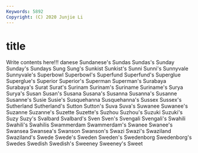 ```yaml
---
Keywords: 5892
Copyright: (C) 2020 Junjie Li
---
```


# title

Write contents here!!!
danese
Sundanese's 
Sundas 
Sundas's 
Sunday 
Sunday's 
Sundays 
Sung 
Sung's 
Sunkist 
Sunkist's
Sunni 
Sunni's 
Sunnyvale 
Sunnyvale's 
Superbowl 
Superbowl's 
Superfund 
Superfund's 
Superglue 
Superglue's
Superior 
Superior's 
Superman 
Superman's 
Surabaya 
Surabaya's 
Surat 
Surat's 
Surinam 
Surinam's
Suriname 
Suriname's 
Surya 
Surya's 
Susan 
Susan's 
Susana 
Susana's 
Susanna 
Susanna's
Susanne 
Susanne's 
Susie 
Susie's 
Susquehanna 
Susquehanna's 
Sussex 
Sussex's 
Sutherland 
Sutherland's
Sutton 
Sutton's 
Suva 
Suva's 
Suwanee 
Suwanee's 
Suzanne 
Suzanne's 
Suzette 
Suzette's
Suzhou 
Suzhou's 
Suzuki 
Suzuki's 
Suzy 
Suzy's 
Svalbard 
Svalbard's 
Sven 
Sven's
Svengali 
Svengali's 
Swahili 
Swahili's 
Swahilis 
Swammerdam 
Swammerdam's 
Swanee 
Swanee's 
Swansea
Swansea's 
Swanson 
Swanson's 
Swazi 
Swazi's 
Swaziland 
Swaziland's 
Swede 
Swede's 
Sweden
Sweden's 
Swedenborg 
Swedenborg's 
Swedes 
Swedish 
Swedish's 
Sweeney 
Sweeney's 
Sweet 
